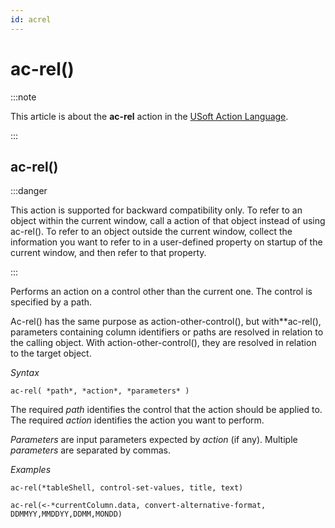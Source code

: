 ```yaml
---
id: acrel
---
```


# ac-rel()




:::note

This article is about the **ac-rel** action in the [USoft Action Language](/Task_flow/Action_Language_reference/USoft_Action_Language.md).

:::

## **ac-rel()**


:::danger

This action is supported for backward compatibility only.
To refer to an object within the current window, call a action of that object instead of using ac-rel(). To refer to an object outside the current window, collect the information you want to refer to in a user-defined property on startup of the current window, and then refer to that property.

:::

Performs an action on a control other than the current one. The control is specified by a path.

Ac-rel() has the same purpose as action-other-control(), but with**ac-rel(), parameters containing column identifiers or paths are resolved in relation to the calling object. With action-other-control(), they are resolved in relation to the target object.

*Syntax*

```
ac-rel( *path*, *action*, *parameters* )
```

The required *path* identifies the control that the action should be applied to. The required *action* identifies the action you want to perform.

*Parameters* are input parameters expected by *action* (if any). Multiple *parameters* are separated by commas.

*Examples*

```
ac-rel(*tableShell, control-set-values, title, text)
```

```
ac-rel(<-*currentColumn.data, convert-alternative-format, DDMMYY,MMDDYY,DDMM,MONDD)
```

 